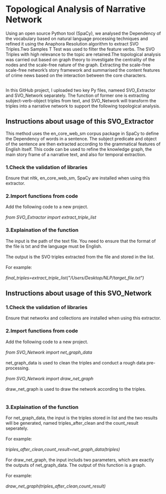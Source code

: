 # Topological Analysis of Narrative Network
Using an open source Python tool (SpaCy), we analysed the Dependency of the vocabulary based on natural language processing techniques
and refined it using the Anaphora Resolution algorithm to extract SVO Triples.Two Samples T Test was used to filter the feature verbs. The SVO Triples with high relevance to the topic are retained.The topological analysis was carried out based on graph theory to investigate the centrality of the nodes and the scale-free nature of the graph. Extracting the scale-free scale-free network’s story framework and summarised the content features of crime news based on the interaction between the core characters.<br><br>

In this GitHub project, I uploaded two key Py files, nameed SVO_Extractor and SVO_Network separately. The function of former one is extracting subject-verb-object triples from text, and SVO_Network will transform the triples into a narrative network to support the following topological analysis.


## Instructions about usage of this SVO_Extractor
This method uses the en_core_web_sm corpus package in SpaCy to define the Dependency of words in a sentence. The subject predicate and object of the sentence are then extracted according to the grammatical features of English itself. This code can be used to refine the knowledge graph, the main story frame of a narrative text, and also for temporal extraction.<br>
### 1.Check the validation of libraries
Ensure that nltk, en_core_web_sm, SpaCy are installed when using this extractor.<br>


### 2.Import functions from code
Add the following code to a new project.<br><br>
<i>from SVO_Extractor import</font> extract_triple_list</i><br>


### 3.Explaination of the function 
The input is the path of the text file. You need to ensure that the format of the file is txt and the language must be English. <br><br>
The output is the SVO triples extracted from the file and stored in the list.<br><br>
For example:<br><br>
<i>final_triples=extract_triple_list("/Users/Desktop/NLP/target_file.txt")</i><br>

## Instructions about usage of this SVO_Network

### 1.Check the validation of libraries
Ensure that networkx and collections are installed when using this extractor.<br>

### 2.Import functions from code
Add the following code to a new project.<br><br>
<i>from SVO_Network import</font> net_graph_data</i><br><br>
net_graph_data is used to clean the triples and conduct a rough data pre-processing.<br><br>
<i>from SVO_Network import</font> draw_net_graph</i><br><br>
draw_net_graph is used to draw the network according to the triples.<br><br>

### 3.Explaination of the function 
For net_graph_data, the input is the triples stored in list and the two results will be generated, named triples_after_clean and the count_result seperately.<br><br>
For example:<br><br>
<i>triples_after_clean,count_result=net_graph_data(triples)</i>
<br><br>
For draw_net_graph, the input includs two parameters, which are exactly the outputs of net_graph_data. The output of this function is a graph.
<br><br>
For example:<br><br>
<i>draw_net_graph(triples_after_clean,count_result)</i>
<br><br>
